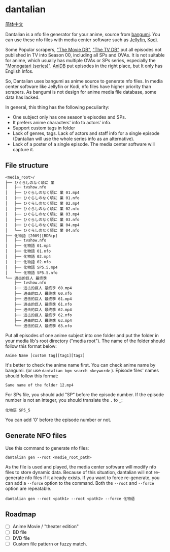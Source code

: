 # dantalian

[简体中文](./README_cn.md)

Dantalian is a nfo file generator for your anime, source from [bangumi](https://bangumi.tv/). You can use these nfo
files with media center software such as [Jellyfin](https://jellyfin.org/), [Kodi](https://kodi.tv/).

Some Popular scrapers, ["The Movie DB"](https://www.themoviedb.org), ["The TV DB"](https://thetvdb.com/) put all
episodes not published in TV into Season 00, including all SPs and OVAs. It is not suitable for anime, which usually
has multiple OVAs or SPs series, especially the ["Monogatari (series)"](https://www.themoviedb.org/tv/46195/season/0).
[AniDB](https://anidb.net/) put episodes in the right place, but It only has English Infos.

So, Dantalian uses bangumi as anime source to generate nfo files. In media center software like Jellyfin or Kodi, nfo
files have higher priority than scrapers. As bangumi is not design for anime media file database, some data has lacked.

In general, this thing has the following peculiarity:

* One subject only has one season's episodes and SPs.
* It prefers anime characters' info to actors' info.
* Support custom tags in folder
* Lack of genres, tags. Lack of actors and staff info for a single episode
(Dantalian will use the whole series info as an alternative).
* Lack of a poster of a single episode. The media center software will capture it.

## File structure

```
<media_root>/
├── ひぐらしのなく頃に 業
│   ├── tvshow.nfo
│   ├── ひぐらしのなく頃に 業 01.mp4
│   ├── ひぐらしのなく頃に 業 01.nfo
│   ├── ひぐらしのなく頃に 業 02.mp4
│   ├── ひぐらしのなく頃に 業 02.nfo
│   ├── ひぐらしのなく頃に 業 03.mp4
│   ├── ひぐらしのなく頃に 業 03.nfo
│   ├── ひぐらしのなく頃に 業 04.mp4
│   └── ひぐらしのなく頃に 業 04.nfo
├── 化物語 [2009][BDRip]
│   ├── tvshow.nfo
│   ├── 化物語 01.mp4
│   ├── 化物語 01.nfo
│   ├── 化物語 02.mp4
│   ├── 化物語 02.nfo
│   ├── 化物語 SP5.5.mp4
│   └── 化物語 SP5.5.nfo
└── 进击的巨人 最终季
    ├── tvshow.nfo
    ├── 进击的巨人 最终季 60.mp4
    ├── 进击的巨人 最终季 60.nfo
    ├── 进击的巨人 最终季 61.mp4
    ├── 进击的巨人 最终季 61.nfo
    ├── 进击的巨人 最终季 62.mp4
    ├── 进击的巨人 最终季 62.nfo
    ├── 进击的巨人 最终季 63.mp4
    └── 进击的巨人 最终季 63.nfo
```

Put all episodes of one anime subject into one folder and put the folder in your media lib's root directory ("media
root"). The name of the folder should follow this format below:

```
Anime Name [custom tag][tag1][tag2]
```

It's better to check the anime name first. You can check anime name by bangumi. (or use `dantalian bgm search <keyword>`
). Episode files' names should follow this format:

```
Same name of the folder 12.mp4
```

For SPs file, you should add "SP" before the episode number. If the episode number is not an integer, you should
translate the `.` to `_`:

```
化物语 SP5_5
```

You can add '0' before the episode number or not.

## Generate NFO files

Use this command to generate nfo files:

```
dantalian gen --root <medie_root_path>
```

As the file is used and played, the media center software will modify nfo files to store dynamic data. Because of this
situation, dantalian will not re-generate nfo files if it already exists. If you want to force re-generate, you can add
a `--force` option to the command. Both the `--root` and `--force` option are repeatable.

```
dantalian gen --root <path1> --root <path2> --force 化物语
```

## Roadmap

- [ ] Anime Movie / "theater edition"
- [ ] BD file
- [ ] DVD file
- [ ] Custom file pattern or fuzzy match.
